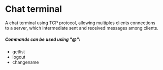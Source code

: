 # Chat terminal
A chat terminal using TCP protocol, allowing multiples clients connections to a server, which intermediate sent and received messages among clients.
##### Commands can be used using "@":                                                                                                 
- getlist 
- logout 
- changename
